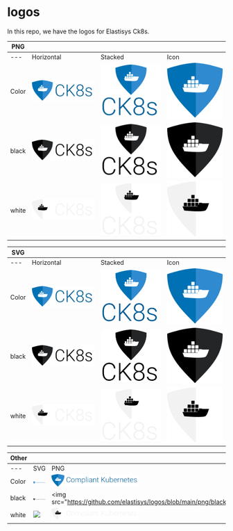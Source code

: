 # logos
In this repo, we have the logos for Elastisys Ck8s. 

PNG | | | | 
------ |------ |------ |------ | 
---|Horizontal | Stacked | Icon
Color  |<img src="https://github.com/elastisys/logos/blob/main/png/blue/logo%20blue%20text%201x.png?raw=true" width="200">|<img src="https://github.com/elastisys/logos/blob/main/png/blue/Blue%20logo%202x%20(1).png?raw=true" width="200">| <img src="https://github.com/elastisys/logos/blob/main/png/blue/logo%20blue%201x.png?raw=true" width="200">| 
black  |<img src="https://github.com/elastisys/logos/blob/main/png/black/logo%20black%20text%201x.png?raw=true" width="200">|<img src="https://github.com/elastisys/logos/blob/main/png/black/Black%20logo%202x%20(1).png?raw=true" width="200">| <img src="https://github.com/elastisys/logos/blob/main/png/black/logo%20black%201x%20(1).png?raw=true" width="200">
white  |<img src="https://github.com/elastisys/logos/blob/main/png/white/logo%20white%20text%201x.png?raw=true" width="200">|<img src="https://github.com/elastisys/logos/blob/main/png/white/White%20logo%202x%20(1).png?raw=true" width="200">|<img src="https://github.com/elastisys/logos/blob/main/png/white/logo%20white%201x%20(2).png?raw=true" width="200">



SVG | | | | 
------ |------ |------ |------ |
---|Horizontal | Stacked | Icon
Color  |<img src="https://github.com/elastisys/logos/blob/main/svg/blue/logo%20blue%20text%201x.svg?raw=true" width="200">|<img src="https://github.com/elastisys/logos/blob/main/svg/blue/Blue%20logo%202x%20(4).svg" width="200">| <img src="https://github.com/elastisys/logos/blob/main/svg/blue/Blue%20logo%201x.svg" width="200">| 
black  |<img src="https://github.com/elastisys/logos/blob/main/svg/black/Black%20logo%201x.svg" width="200">|<img src="https://github.com/elastisys/logos/blob/main/svg/black/Black%20logo%202x%20(4).svg" width="200">| <img src="https://github.com/elastisys/logos/blob/main/svg/black/Black%20logo%201x%20(2).svg" width="200">
white  |<img src="https://github.com/elastisys/logos/blob/main/svg/white/White%20logo%201x.svg" width="200">|<img src="https://github.com/elastisys/logos/blob/main/svg/white/White%20logo%202x%20(4).svg" width="200">|<img src="https://github.com/elastisys/logos/blob/main/svg/white/White%20logo%201x%20(2).svg" width="200">

Other | | | | 
------ |------ |------ |------ |
---|SVG| PNG 
Color  |<img src="https://github.com/elastisys/logos/blob/main/svg/blue/Group%2074%20(1).svg" width="200">|<img src="https://github.com/elastisys/logos/blob/main/png/blue/Group%2074%20(1).png" width="200">
black  |<img src="https://github.com/elastisys/logos/blob/main/svg/black/Group%2077.svg" width="200">|<img src="https://github.com/elastisys/logos/blob/main/png/black/Group%2077.png)
white  |<img src="https://github.com/elastisys/logos/blob/main/svg/white/Group%2076.svg" width="200">|<img src="https://github.com/elastisys/logos/blob/main/png/white/Group%2076.png" width="200">




